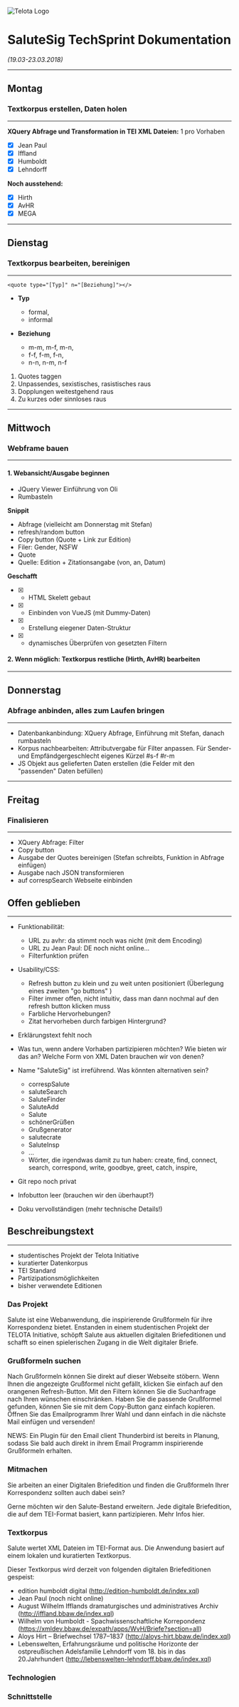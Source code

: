 ![Telota Logo](https://pbs.twimg.com/profile_images/661615298462765056/Ga3OHVTz_400x400.png "Telota Logo")

# SaluteSig TechSprint Dokumentation

*(19.03-23.03.2018)*

----------

## Montag

### Textkorpus erstellen, Daten holen

----------

**XQuery Abfrage und Transformation in TEI XML Dateien:** 1 pro Vorhaben

- [x] Jean Paul
- [x] Iffland
- [x] Humboldt
- [x] Lehndorff

**Noch ausstehend:**

- [x] Hirth
- [x] AvHR
- [x] MEGA

----------

## Dienstag

### Textkorpus bearbeiten, bereinigen

----------

```
<quote type="[Typ]" n="[Beziehung]"></>
```

- **Typ**
	- formal,
	- informal
	
- **Beziehung**
	- m-m, m-f, m-n,
	- f-f, f-m, f-n,
	- n-n, n-m, n-f

1. Quotes taggen
1. Unpassendes, sexistisches, rasistisches raus
1. Dopplungen weitestgehend raus
1. Zu kurzes oder sinnloses raus

----------

## Mittwoch

### Webframe bauen

----------


#### 1. Webansicht/Ausgabe beginnen

- JQuery Viewer Einführung von Oli
- Rumbasteln

**Snippit**

- Abfrage (vielleicht am Donnerstag mit Stefan)
- refresh/random button
- Copy button (Quote + Link zur Edition)
- Filer: Gender, NSFW
- Quote
- Quelle: Edition + Zitationsangabe (von, an, Datum)

**Geschafft**

- [x] - HTML Skelett gebaut
- [x] - Einbinden von VueJS (mit Dummy-Daten)
- [x] - Erstellung eiegener Daten-Struktur
- [x] - dynamisches Überprüfen von gesetzten Filtern

#### 2. Wenn möglich: Textkorpus restliche (Hirth, AvHR) bearbeiten

----------

## Donnerstag

### Abfrage anbinden, alles zum Laufen bringen

----------

- Datenbankanbindung: XQuery Abfrage, Einführung mit Stefan, danach rumbasteln
- Korpus nachbearbeiten: Attributvergabe für Filter anpassen. Für Sender- und Empfändgergeschlecht eigenes Kürzel #s-f #r-m
- JS Objekt aus gelieferten Daten erstellen (die Felder mit den "passenden" Daten befüllen)  

[//]: <> (was war hier mit "Daten in JS bearbeiten" gemeint?)

----------

## Freitag
### Finalisieren
----------

- XQuery Abfrage: Filter
- Copy button
- Ausgabe der Quotes bereinigen (Stefan schreibts, Funktion in Abfrage einfügen) 
- Ausgabe nach JSON transformieren
- auf correspSearch Webseite einbinden


## Offen geblieben
--------
- Funktionabilität:
	- URL zu avhr: da stimmt noch was nicht (mit dem Encoding)
	- URL zu Jean Paul: DE noch nicht online...
	- Filterfunktion prüfen

- Usability/CSS:
	- Refresh button zu klein und zu weit unten positioniert (Überlegung eines zweiten "go buttons" )
	- Filter immer offen, nicht intuitiv, dass man dann nochmal auf den refresh button klicken muss
	- Farbliche Hervorhebungen? 
	- Zitat hervorheben durch farbigen Hintergrund?

- Erklärungstext fehlt noch
- Was tun, wenn andere Vorhaben partizipieren möchten? Wie bieten wir das an? Welche Form von XML Daten brauchen wir von denen? 
- Name "SaluteSig" ist irreführend. Was könnten alternativen sein? 
	- correspSalute
	- saluteSearch
	- SaluteFinder
	- SaluteAdd
	- Salute
	- schönerGrüßen
	- Grußgenerator
	- salutecrate
	- SaluteInsp
	- ...
	- Wörter, die irgendwas damit zu tun haben: create, find, connect, search, correspond, write, goodbye, greet, catch, inspire, 
- Git repo noch privat
- Infobutton leer (brauchen wir den überhaupt?)
- Doku vervollständigen (mehr technische Details!)

## Beschreibungstext
----------

- studentisches Projekt der Telota Initiative
- kuratierter Datenkorpus
- TEI Standard
- Partizipationsmöglichkeiten
- bisher verwendete Editionen

### Das Projekt

Salute ist eine Webanwendung, die inspirierende Grußformeln für ihre Korrespondenz bietet. Enstanden in einem studentischen Projekt der TELOTA Initiative, schöpft Salute aus aktuellen digitalen Briefeditionen und schafft so einen spielerischen Zugang in die Welt digitaler Briefe. 


### Grußformeln suchen

Nach Grußformeln können Sie direkt auf dieser Webseite stöbern. Wenn Ihnen die angezeigte Grußformel nicht gefällt, klicken Sie einfach auf den orangenen Refresh-Button. Mit den Filtern können Sie die Suchanfrage nach Ihren wünschen einschränken. Haben Sie die passende Grußformel gefunden, können Sie sie mit dem Copy-Button ganz einfach kopieren. Öffnen Sie das Emailprogramm Ihrer Wahl und dann einfach in die nächste Mail einfügen und versenden!

NEWS: Ein Plugin für den Email client Thunderbird ist bereits in Planung, sodass Sie bald auch direkt in ihrem Email Programm inspirierende Grußformeln erhalten.

### Mitmachen

Sie arbeiten an einer Digitalen Briefedition und finden die Grußformeln Ihrer Korrespondenz sollten auch dabei sein? 

Gerne möchten wir den Salute-Bestand erweitern. Jede digitale Briefedition, die auf dem TEI-Format basiert, kann partizipieren. Mehr Infos hier.

### Textkorpus

Salute wertet XML Dateien im TEI-Format aus. Die Anwendung basiert auf einem lokalen und kuratierten Textkorpus.

Dieser Textkorpus wird derzeit von folgenden digitalen Briefeditionen gespeist:
- edition humboldt digital (http://edition-humboldt.de/index.xql)
- Jean Paul (noch nicht online)
- August Wilhelm Ifflands
dramaturgisches und administratives Archiv (http://iffland.bbaw.de/index.xql)
- Wilhelm von Humboldt - Spachwissenschaftliche Korrepondenz (https://xmldev.bbaw.de/expath/apps/WvH/Briefe?section=all)
-  Aloys Hirt – Briefwechsel 1787–1837 (http://aloys-hirt.bbaw.de/index.xql)
-  Lebenswelten, Erfahrungsräume und politische Horizonte der ostpreußischen Adelsfamilie Lehndorff vom 18. bis in das 20.Jahrhundert (http://lebenswelten-lehndorff.bbaw.de/index.xql)

### Technologien

### Schnittstelle

